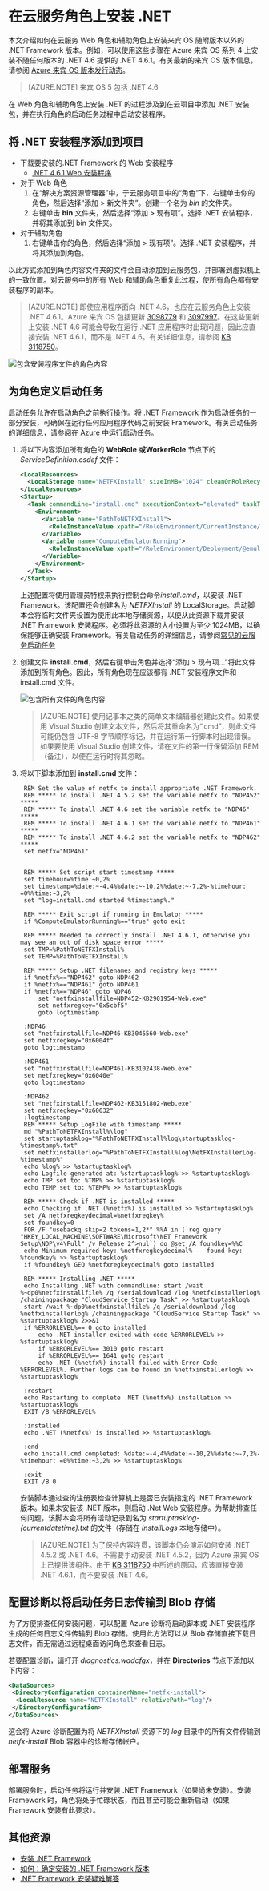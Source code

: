 <properties
   pageTitle="在云服务角色上安装 .NET"
   description="本文介绍如何在云服务 Web 和辅助角色上手动安装 .NET Framework"
   services="cloud-services"
   documentationCenter=".net"
   authors="thraka"
   manager="timlt"
   editor=""/>  


<tags
   ms.service="cloud-services"
   ms.devlang="dotnet"
   ms.topic="article"
   ms.tgt_pltfrm="na"
   ms.workload="na"
   ms.date="11/16/2016"
   wacn.date="12/26/2016"
   ms.author="adegeo"/>


# 在云服务角色上安装 .NET 
本文介绍如何在云服务 Web 角色和辅助角色上安装来宾 OS 随附版本以外的 .NET Framework 版本。例如，可以使用这些步骤在 Azure 来宾 OS 系列 4 上安装不随任何版本的 .NET 4.6 提供的 .NET 4.6.1。有关最新的来宾 OS 版本信息，请参阅 [Azure 来宾 OS 版本发行动态](/documentation/articles/cloud-services-guestos-update-matrix/)。

>[AZURE.NOTE]
来宾 OS 5 包括 .NET 4.6

在 Web 角色和辅助角色上安装 .NET 的过程涉及到在云项目中添加 .NET 安装包，并在执行角色的启动任务过程中启动安装程序。

## 将 .NET 安装程序添加到项目
- 下载要安装的.NET Framework 的 Web 安装程序
	- [.NET 4.6.1 Web 安装程序](http://go.microsoft.com/fwlink/?LinkId=671729)
- 对于 Web 角色
  1. 在“解决方案资源管理器”中，于云服务项目中的“角色”下，右键单击你的角色，然后选择“添加 > 新文件夹”。创建一个名为 *bin* 的文件夹。
  2. 右键单击 **bin** 文件夹，然后选择“添加 > 现有项”。选择 .NET 安装程序，并将其添加到 bin 文件夹。
- 对于辅助角色
  1. 右键单击你的角色，然后选择“添加 > 现有项”。选择 .NET 安装程序，并将其添加到角色。

以此方式添加到角色内容文件夹的文件会自动添加到云服务包，并部署到虚拟机上的一致位置。对云服务中的所有 Web 和辅助角色重复此过程，使所有角色都有安装程序的副本。

> [AZURE.NOTE] 即使应用程序面向 .NET 4.6，也应在云服务角色上安装 .NET 4.6.1。Azure 来宾 OS 包括更新 [3098779](https://support.microsoft.com/zh-cn/kb/3098779) 和 [3097997](https://support.microsoft.com/zh-cn/kb/3097997)。在这些更新上安装 .NET 4.6 可能会导致在运行 .NET 应用程序时出现问题，因此应直接安装 .NET 4.6.1，而不是 .NET 4.6。有关详细信息，请参阅 [KB 3118750](https://support.microsoft.com/zh-cn/kb/3118750)。

![包含安装程序文件的角色内容][1]  


## 为角色定义启动任务
启动任务允许在启动角色之前执行操作。将 .NET Framework 作为启动任务的一部分安装，可确保在运行任何应用程序代码之前安装 Framework。有关启动任务的详细信息，请参阅[在 Azure 中运行启动任务](/documentation/articles/cloud-services-startup-tasks/)。

1. 将以下内容添加所有角色的 **WebRole** **或WorkerRole** 节点下的 *ServiceDefinition.csdef* 文件：
	
	```xml
	<LocalResources>
      <LocalStorage name="NETFXInstall" sizeInMB="1024" cleanOnRoleRecycle="false" />
    </LocalResources>    
	<Startup>
      <Task commandLine="install.cmd" executionContext="elevated" taskType="simple">
        <Environment>
          <Variable name="PathToNETFXInstall">
            <RoleInstanceValue xpath="/RoleEnvironment/CurrentInstance/LocalResources/LocalResource[@name='NETFXInstall']/@path" />
          </Variable>
          <Variable name="ComputeEmulatorRunning">
            <RoleInstanceValue xpath="/RoleEnvironment/Deployment/@emulated" />
          </Variable>
        </Environment>
      </Task>
    </Startup>
	```

	上述配置将使用管理员特权来执行控制台命令*install.cmd*，以安装 .NET Framework。该配置还会创建名为 *NETFXInstall* 的 LocalStorage。启动脚本会将临时文件夹设置为使用此本地存储资源，以便从此资源下载并安装 .NET Framework 安装程序。必须将此资源的大小设置为至少 1024MB，以确保能够正确安装 Framework。有关启动任务的详细信息，请参阅[常见的云服务启动任务](/documentation/articles/cloud-services-startup-tasks-common/)

2. 创建文件 **install.cmd**，然后右键单击角色并选择“添加 > 现有项...”将此文件添加到所有角色。因此，所有角色现在应该都有 .NET 安装程序文件和 install.cmd 文件。
	
	![包含所有文件的角色内容][2]  


	> [AZURE.NOTE] 使用记事本之类的简单文本编辑器创建此文件。如果使用 Visual Studio 创建文本文件，然后将其重命名为“.cmd”，则此文件可能仍包含 UTF-8 字节顺序标记，并在运行第一行脚本时出现错误。如果要使用 Visual Studio 创建文件，请在文件的第一行保留添加 REM（备注），以便在运行时将其忽略。

3. 将以下脚本添加到 **install.cmd** 文件：


		REM Set the value of netfx to install appropriate .NET Framework. 
		REM ***** To install .NET 4.5.2 set the variable netfx to "NDP452" *****
		REM ***** To install .NET 4.6 set the variable netfx to "NDP46" *****
		REM ***** To install .NET 4.6.1 set the variable netfx to "NDP461" *****
		REM ***** To install .NET 4.6.2 set the variable netfx to "NDP462" *****
		set netfx="NDP461"
		
		
		REM ***** Set script start timestamp *****
		set timehour=%time:~0,2%
		set timestamp=%date:~-4,4%%date:~-10,2%%date:~-7,2%-%timehour: =0%%time:~3,2%
		set "log=install.cmd started %timestamp%."
		
		REM ***** Exit script if running in Emulator *****
		if %ComputeEmulatorRunning%=="true" goto exit
		
		REM ***** Needed to correctly install .NET 4.6.1, otherwise you may see an out of disk space error *****
		set TMP=%PathToNETFXInstall%
		set TEMP=%PathToNETFXInstall%
		
		REM ***** Setup .NET filenames and registry keys *****
		if %netfx%=="NDP462" goto NDP462
		if %netfx%=="NDP461" goto NDP461
		if %netfx%=="NDP46" goto NDP46
		    set "netfxinstallfile=NDP452-KB2901954-Web.exe"
		    set netfxregkey="0x5cbf5"
		    goto logtimestamp
		
		:NDP46
		set "netfxinstallfile=NDP46-KB3045560-Web.exe"
		set netfxregkey="0x6004f"
		goto logtimestamp
		
		:NDP461
		set "netfxinstallfile=NDP461-KB3102438-Web.exe"
		set netfxregkey="0x6040e"
		goto logtimestamp
	
		:NDP462
		set "netfxinstallfile=NDP462-KB3151802-Web.exe"
		set netfxregkey="0x60632"
		:logtimestamp
		REM ***** Setup LogFile with timestamp *****
		md "%PathToNETFXInstall%\log"
		set startuptasklog="%PathToNETFXInstall%log\startuptasklog-%timestamp%.txt"
		set netfxinstallerlog="%PathToNETFXInstall%log\NetFXInstallerLog-%timestamp%"
		echo %log% >> %startuptasklog%
		echo Logfile generated at: %startuptasklog% >> %startuptasklog%
		echo TMP set to: %TMP% >> %startuptasklog%
		echo TEMP set to: %TEMP% >> %startuptasklog%
		
		REM ***** Check if .NET is installed *****
		echo Checking if .NET (%netfx%) is installed >> %startuptasklog%
		set /A netfxregkeydecimal=%netfxregkey%
		set foundkey=0
		FOR /F "usebackq skip=2 tokens=1,2*" %%A in (`reg query "HKEY_LOCAL_MACHINE\SOFTWARE\Microsoft\NET Framework Setup\NDP\v4\Full" /v Release 2^>nul`) do @set /A foundkey=%%C
		echo Minimum required key: %netfxregkeydecimal% -- found key: %foundkey% >> %startuptasklog%
		if %foundkey% GEQ %netfxregkeydecimal% goto installed
		
		REM ***** Installing .NET *****
		echo Installing .NET with commandline: start /wait %~dp0%netfxinstallfile% /q /serialdownload /log %netfxinstallerlog%  /chainingpackage "CloudService Startup Task" >> %startuptasklog%
		start /wait %~dp0%netfxinstallfile% /q /serialdownload /log %netfxinstallerlog% /chainingpackage "CloudService Startup Task" >> %startuptasklog% 2>>&1
		if %ERRORLEVEL%== 0 goto installed
			echo .NET installer exited with code %ERRORLEVEL% >> %startuptasklog%	
			if %ERRORLEVEL%== 3010 goto restart
			if %ERRORLEVEL%== 1641 goto restart
			echo .NET (%netfx%) install failed with Error Code %ERRORLEVEL%. Further logs can be found in %netfxinstallerlog% >> %startuptasklog%
		
		:restart
		echo Restarting to complete .NET (%netfx%) installation >> %startuptasklog%
		EXIT /B %ERRORLEVEL%
		
		:installed
		echo .NET (%netfx%) is installed >> %startuptasklog%
		
		:end
		echo install.cmd completed: %date:~-4,4%%date:~-10,2%%date:~-7,2%-%timehour: =0%%time:~3,2% >> %startuptasklog%
		
		:exit
		EXIT /B 0

		
	安装脚本通过查询注册表检查计算机上是否已安装指定的 .NET Framework 版本。如果未安装该 .NET 版本，则启动 .Net Web 安装程序。为帮助排查任何问题，该脚本会将所有活动记录到名为 *startuptasklog-(currentdatetime).txt* 的文件（存储在 *InstallLogs* 本地存储中）。

	> [AZURE.NOTE] 为了保持内容连贯，该脚本仍会演示如何安装 .NET 4.5.2 或 .NET 4.6。不需要手动安装 .NET 4.5.2，因为 Azure 来宾 OS 上已提供该组件。由于 [KB 3118750](https://support.microsoft.com/zh-cn/kb/3118750) 中所述的原因，应该直接安装 .NET 4.6.1，而不要安装 .NET 4.6。
      

## 配置诊断以将启动任务日志传输到 Blob 存储 
为了方便排查任何安装问题，可以配置 Azure 诊断将启动脚本或 .NET 安装程序生成的任何日志文件传输到 Blob 存储。使用此方法可以从 Blob 存储直接下载日志文件，而无需通过远程桌面访问角色来查看日志。

若要配置诊断，请打开 *diagnostics.wadcfgx*，并在 **Directories** 节点下添加以下内容：

```xml 
<DataSources>
 <DirectoryConfiguration containerName="netfx-install">
  <LocalResource name="NETFXInstall" relativePath="log"/>
 </DirectoryConfiguration>
</DataSources>
```

这会将 Azure 诊断配置为将 *NETFXInstall* 资源下的 *log* 目录中的所有文件传输到 *netfx-install* Blob 容器中的诊断存储帐户。

## 部署服务 
部署服务时，启动任务将运行并安装 .NET Framework（如果尚未安装）。安装 Framework 时，角色将处于忙碌状态，而且甚至可能会重新启动（如果 Framework 安装有此要求）。

## 其他资源

- [安装 .NET Framework][]
- [如何：确定安装的 .NET Framework 版本][]
- [.NET Framework 安装疑难解答][]

[如何：确定安装的 .NET Framework 版本]: https://msdn.microsoft.com/zh-cn/library/hh925568.aspx
[安装 .NET Framework]: https://msdn.microsoft.com/zh-cn/library/5a4x27ek.aspx
[.NET Framework 安装疑难解答]: https://msdn.microsoft.com/zh-cn/library/hh925569.aspx

<!--Image references-->
[1]: ./media/cloud-services-dotnet-install-dotnet/rolecontentwithinstallerfiles.png
[2]: ./media/cloud-services-dotnet-install-dotnet/rolecontentwithallfiles.png

 

<!---HONumber=Mooncake_Quality_Review_1215_2016-->
